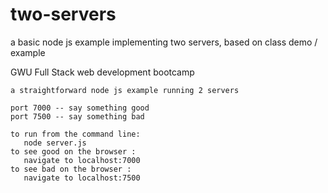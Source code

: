 # two-servers
a basic node js example implementing two servers, based on class demo / example

GWU Full Stack web development bootcamp

    a straightforward node js example running 2 servers

    port 7000 -- say something good
    port 7500 -- say something bad

    to run from the command line:
       node server.js
    to see good on the browser : 
       navigate to localhost:7000
    to see bad on the browser : 
       navigate to localhost:7500
